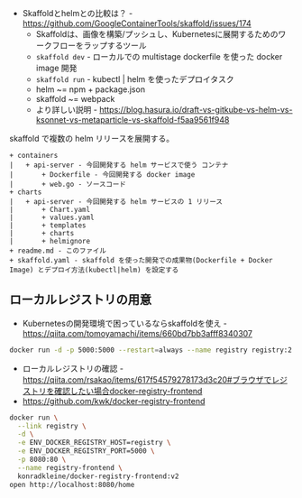 * Skaffoldとhelmとの比較は？ - https://github.com/GoogleContainerTools/skaffold/issues/174
    * Skaffoldは、画像を構築/プッシュし、Kubernetesに展開するためのワークフローをラップするツール
    * `skaffold dev` - ローカルでの multistage dockerfile を使った docker image 開発
    * `skaffold run` - kubectl | helm を使ったデプロイタスク
    * helm ~= npm + package.json
    * skaffold ~= webpack
    *  より詳しい説明 - https://blog.hasura.io/draft-vs-gitkube-vs-helm-vs-ksonnet-vs-metaparticle-vs-skaffold-f5aa9561f948

skaffold で複数の helm リリースを展開する。


```
+ containers
|   + api-server - 今回開発する helm サービスで使う コンテナ
|       + Dockerfile - 今回開発する docker image
|       + web.go - ソースコード
+ charts
|   + api-server - 今回開発する helm サービスの 1 リリース
|       + Chart.yaml
|       + values.yaml
|       + templates
|       + charts
|       + helmignore
+ readme.md - このファイル
+ skaffold.yaml - skaffold を使った開発での成果物(Dockerfile + Docker Image) とデプロイ方法(kubectl|helm) を設定する
```


## ローカルレジストリの用意

* Kubernetesの開発環境で困っているならskaffoldを使え - https://qiita.com/tomoyamachi/items/660bd7bb3afff8340307


```sh
docker run -d -p 5000:5000 --restart=always --name registry registry:2
```

* ローカルレジストリの確認 - https://qiita.com/rsakao/items/617f54579278173d3c20#ブラウザでレジストリを確認したい場合docker-registry-frontend
* https://github.com/kwk/docker-registry-frontend

```sh
docker run \
  --link registry \
  -d \
  -e ENV_DOCKER_REGISTRY_HOST=registry \
  -e ENV_DOCKER_REGISTRY_PORT=5000 \
  -p 8080:80 \
  --name registry-frontend \
  konradkleine/docker-registry-frontend:v2
open http://localhost:8080/home
```